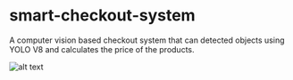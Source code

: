 # smart-checkout-system
A computer vision based checkout system that can detected objects using YOLO V8 and calculates the price of the products.

![alt text](output4.gif)
